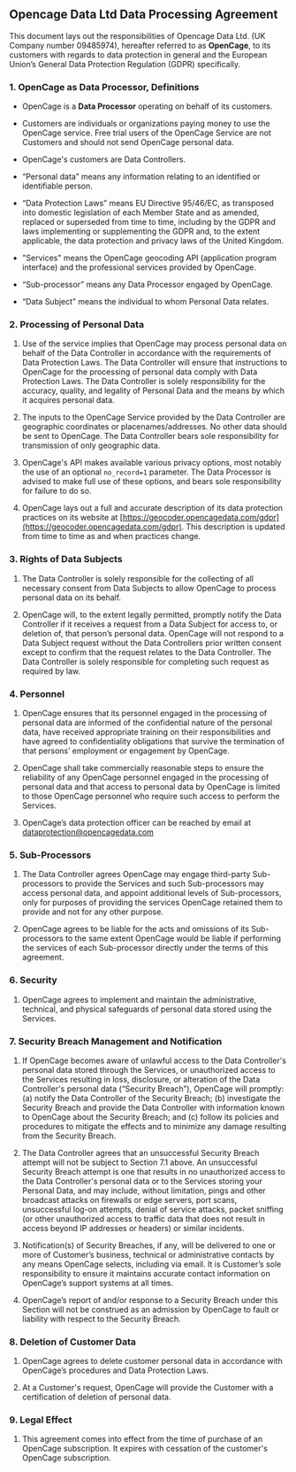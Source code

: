 ## Opencage Data Ltd Data Processing Agreement 

This document lays out the responsibilities of Opencage Data Ltd. (UK Company number 09485974), hereafter referred to as **OpenCage**, to its customers with regards to data protection in general and the European Union’s General Data Protection Regulation (GDPR) specifically.

### 1. OpenCage as Data Processor, Definitions

  * OpenCage is a **Data Processor** operating on behalf of its customers. 
    
  * Customers are individuals or organizations paying money to use the OpenCage service. Free trial users of the OpenCage Service are not Customers and should not send OpenCage personal data.
  
   * OpenCage's customers are Data Controllers. 
 
  * “Personal data” means any information relating to an identified or identifiable person.

  * “Data Protection Laws” means EU Directive 95/46/EC, as transposed into domestic legislation of each Member State and as amended, replaced or superseded from time to time, including by the GDPR and laws implementing or supplementing the GDPR and, to the extent applicable, the data protection and privacy laws of the United Kingdom.
  
  * "Services" means the OpenCage geocoding API (application program interface) and the professional services provided by OpenCage.
  
  * “Sub-processor” means any Data Processor engaged by OpenCage.
  
  * “Data Subject” means the individual to whom Personal Data relates.

### 2. Processing of Personal Data

1. Use of the service implies that OpenCage may process personal data on behalf of the Data Controller in accordance with the requirements of Data Protection Laws. The Data Controller will ensure that instructions to OpenCage for the processing of personal data comply with Data Protection Laws. The Data Controller is solely responsibility for the accuracy, quality, and legality of Personal Data and the means by which it acquires personal data.

2. The inputs to the OpenCage Service provided by the Data Controller are geographic coordinates or placenames/addresses. No other data should be sent to OpenCage. The Data Controller bears sole responsibility for transmission of only geographic data.

3. OpenCage's API makes available various privacy options, most notably the use of an optional `no_record=1` parameter. The Data Processor is advised to make full use of these options, and bears sole responsibility for failure to do so.

4. OpenCage lays out a full and accurate description of its data protection practices on its website at 
[https://geocoder.opencagedata.com/gdpr](https://geocoder.opencagedata.com/gdpr). This description is updated from time to time as and when practices change. 

### 3. Rights of Data Subjects

1. The Data Controller is solely responsible for the collecting of all necessary consent from Data Subjects to allow OpenCage to process personal data on its behalf.

2. OpenCage will, to the extent legally permitted, promptly notify the Data Controller if it receives a request from a Data Subject for access to, or deletion of, that person’s personal data. OpenCage will not respond to a Data Subject request without the Data Controllers prior written consent except to confirm that the request relates to the Data Controller. The Data Controller is solely responsible for completing such request as required by law.

### 4. Personnel

1. OpenCage ensures that its personnel engaged in the processing of personal data are informed of the confidential nature of the personal data, have received appropriate training on their responsibilities and have agreed to confidentiality obligations that survive the termination of that persons’ employment or engagement by OpenCage.

2. OpenCage shall take commercially reasonable steps to ensure the reliability of any OpenCage personnel engaged in the processing of personal data and that access to personal data by OpenCage is limited to those OpenCage personnel who require such access to perform the Services.

3. OpenCage’s data protection officer can be reached by email at dataprotection@opencagedata.com

### 5. Sub-Processors

1. The Data Controller agrees OpenCage may engage third-party Sub-processors to provide the Services and such Sub-processors may access personal data, and appoint additional levels of Sub-processors, only for purposes of providing the services OpenCage retained them to provide and not for any other purpose.

2. OpenCage agrees to be liable for the acts and omissions of its Sub-processors to the same extent OpenCage would be liable if performing the services of each Sub-processor directly under the terms of this agreement.

### 6. Security

1. OpenCage agrees to implement and maintain the administrative, technical, and physical safeguards of personal data stored using the Services.

### 7. Security Breach Management and Notification

1. If OpenCage becomes aware of unlawful access to the Data Controller's personal data stored through the Services, or unauthorized access to the Services resulting in loss, disclosure, or alteration of the Data Controller's personal data (“Security Breach”), OpenCage will promptly: (a) notify the Data Controller of the Security Breach; (b) investigate the Security Breach and provide the Data Controller with information known to OpenCage about the Security Breach; and (c) follow its policies and procedures to mitigate the effects and to minimize any damage resulting from the Security Breach.

2. The Data Controller agrees that an unsuccessful Security Breach attempt will not be subject to Section 7.1 above. An unsuccessful Security Breach attempt is one that results in no unauthorized access to the Data Controller's personal data or to the Services storing your Personal Data, and may include, without limitation, pings and other broadcast attacks on firewalls or edge servers, port scans, unsuccessful log-on attempts, denial of service attacks, packet sniffing (or other unauthorized access to traffic data that does not result in access beyond IP addresses or headers) or similar incidents.

3. Notification(s) of Security Breaches, if any, will be delivered to one or more of Customer’s business, technical or administrative contacts by any means OpenCage selects, including via email. It is Customer’s sole responsibility to ensure it maintains accurate contact information on OpenCage’s support systems at all times.

4. OpenCage’s report of and/or response to a Security Breach under this Section will not be construed as an admission by OpenCage to fault or liability with respect to the Security Breach.

### 8. Deletion of Customer Data

1. OpenCage agrees to delete customer personal data in accordance with OpenCage’s procedures and Data Protection Laws.

2. At a Customer's request, OpenCage will provide the Customer with a certification of deletion of personal data.

### 9. Legal Effect

1. This agreement comes into effect from the time of purchase of an OpenCage subscription. It expires with cessation of the customer's OpenCage subscription. 




